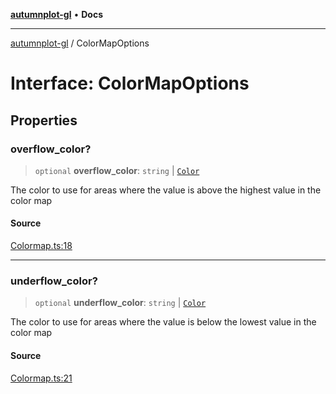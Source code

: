 [**autumnplot-gl**](../index.md) • **Docs**

***

[autumnplot-gl](../globals.md) / ColorMapOptions

# Interface: ColorMapOptions

## Properties

### overflow\_color?

> `optional` **overflow\_color**: `string` \| [`Color`](../classes/Color.md)

The color to use for areas where the value is above the highest value in the color map

#### Source

[Colormap.ts:18](https://github.com/tsupinie/autumnplot-gl/blob/f3c7a419dbb9b291dc2fc3e12d17fe6bae8ddba4/src/Colormap.ts#L18)

***

### underflow\_color?

> `optional` **underflow\_color**: `string` \| [`Color`](../classes/Color.md)

The color to use for areas where the value is below the lowest value in the color map

#### Source

[Colormap.ts:21](https://github.com/tsupinie/autumnplot-gl/blob/f3c7a419dbb9b291dc2fc3e12d17fe6bae8ddba4/src/Colormap.ts#L21)
